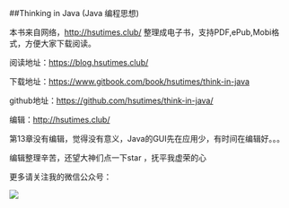 
##Thinking in Java (Java 编程思想)


本书来自网络，http://hsutimes.club/ 整理成电子书，支持PDF,ePub,Mobi格式，方便大家下载阅读。

阅读地址：https://blog.hsutimes.club/

下载地址：https://www.gitbook.com/book/hsutimes/think-in-java

github地址：https://github.com/hsutimes/think-in-java/

编辑：http://hsutimes.club/

第13章没有编辑，觉得没有意义，Java的GUI先在应用少，有时间在编辑好。。。

编辑整理辛苦，还望大神们点一下star ，抚平我虚荣的心

更多请关注我的微信公众号：

    
![](https://static.xmt.cn/7220457916677120304.png)

